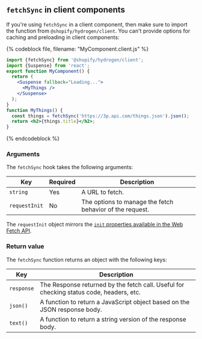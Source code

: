 ## `fetchSync` in client components

If you're using `fetchSync` in a client component, then make sure to import the function from `@shopify/hydrogen/client`. You can't provide options for caching and preloading in client components:

{% codeblock file, filename: "MyComponent.client.js" %}

```jsx
import {fetchSync} from '@shopify/hydrogen/client';
import {Suspense} from 'react';
export function MyComponent() {
  return (
    <Suspense fallback="Loading...">
      <MyThings />
    </Suspense>
  );
}
function MyThings() {
  const things = fetchSync('https://3p.api.com/things.json').json();
  return <h2>{things.title}</h2>;
}
```

{% endcodeblock %}

### Arguments

The `fetchSync` hook takes the following arguments:

| Key           | Required | Description                                              |
| ------------- | -------- | -------------------------------------------------------- |
| `string`      | Yes      | A URL to fetch.                                          |
| `requestInit` | No       | The options to manage the fetch behavior of the request. |

The `requestInit` object mirrors the [`init` properties available in the Web Fetch API](https://developer.mozilla.org/en-US/docs/Web/API/Request/Request).

### Return value

The `fetchSync` function returns an object with the following keys:

| Key        | Description                                                                             |
| ---------- | --------------------------------------------------------------------------------------- |
| `response` | The Response returned by the fetch call. Useful for checking status code, headers, etc. |
| `json()`   | A function to return a JavaScript object based on the JSON response body.               |
| `text()`   | A function to return a string version of the response body.                             |
